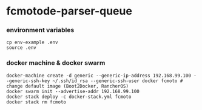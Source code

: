 # fcmotode-parser-queue

### environment variables
```
cp env-example .env
source .env
```

### docker machine & docker swarm
```
docker-machine create -d generic --generic-ip-address 192.168.99.100 --generic-ssh-key ~/.ssh/id_rsa --generic-ssh-user docker fcmoto # change default image (Boot2Docker, RancherOS)
docker swarm init --advertise-addr 192.168.99.100
docker stack deploy -c docker-stack.yml fcmoto
docker stack rm fcmoto
```